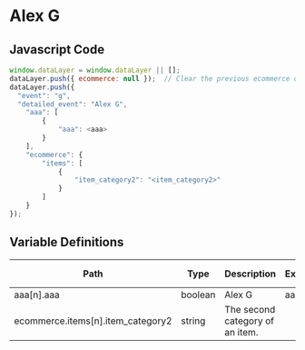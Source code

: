 # Alex G

### 

## Javascript Code
```js
window.dataLayer = window.dataLayer || [];
dataLayer.push({ ecommerce: null });  // Clear the previous ecommerce object.
dataLayer.push({
  "event": "g",
  "detailed_event": "Alex G",
    "aaa": [
        {
            "aaa": <aaa>
        }
    ],
    "ecommerce": {
        "items": [
            {
                "item_category2": "<item_category2>"
            }
        ]
    }
});
```

## Variable Definitions

|Path|Type|Description|Example|Pattern|Min Length|Max Length|Minimum|Maximum|Multiple Of|
| --- | --- | --- | --- | --- | --- | --- | --- | --- | --- |
|aaa[n].aaa|boolean|Alex G|aaa|||||||
|ecommerce.items[n].item_category2|string|The second category of an item.||||||||




